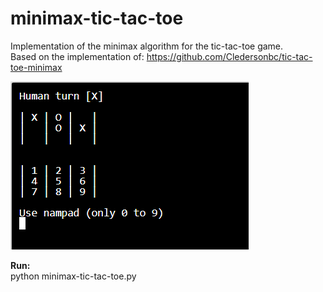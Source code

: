 # minimax-tic-tac-toe
Implementation of the minimax algorithm for the tic-tac-toe game.  
Based on the implementation of: https://github.com/Cledersonbc/tic-tac-toe-minimax

![Alt text](tic_tac_toe.png?raw=true "Title")

__Run:__  
python minimax-tic-tac-toe.py
